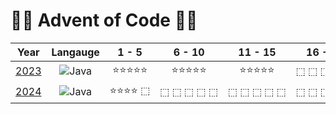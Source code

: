 # 🎄🎅 Advent of Code 🎅🎄
| Year | Langauge | 1 - 5 | 6 - 10 | 11 - 15 | 16 - 20 | 21 - 25 | Total |
| :--: | :------: | :---: | :----: | :-----: | :-----: | :-----: | :---: |
| [2023](2023) | ![Java](https://img.shields.io/badge/Java-F0931C) | ⭐⭐⭐⭐⭐ | ⭐⭐⭐⭐⭐ | ⭐⭐⭐⭐⭐ | ⬚&nbsp;⬚&nbsp;⬚&nbsp;⬚&nbsp;⬚ | ⬚&nbsp;⬚&nbsp;⬚&nbsp;⬚&nbsp;⬚ | 30
| [2024](2024) | ![Java](https://img.shields.io/badge/C%23-239120) | ⭐⭐⭐⭐&nbsp;⬚ | ⬚&nbsp;⬚&nbsp;⬚&nbsp;⬚&nbsp;⬚ | ⬚&nbsp;⬚&nbsp;⬚&nbsp;⬚&nbsp;⬚ | ⬚&nbsp;⬚&nbsp;⬚&nbsp;⬚&nbsp;⬚ | ⬚&nbsp;⬚&nbsp;⬚&nbsp;⬚&nbsp;⬚ | 0
